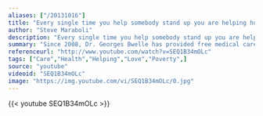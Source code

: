 ```yaml
---
aliases: ["/20131016"]
title: "Every single time you help somebody stand up you are helping humanity rise."
author: "Steve Maraboli"
description: "Every single time you help somebody stand up you are helping humanity rise. - Steve Maraboli quotes from GetInspired365.com"
summary: "Since 2008, Dr. Georges Bwelle has provided free medical care to nearly 32,000 people in his native Cameroon."
referenceurl: "http://www.youtube.com/watch?v=SEQ1B34mOLc"
tags: ["Care","Health","Helping","Love","Poverty",]
source: "youtube"
videoid: "SEQ1B34mOLc"
image: "https://img.youtube.com/vi/SEQ1B34mOLc/0.jpg"
---
```


{{< youtube SEQ1B34mOLc >}}
